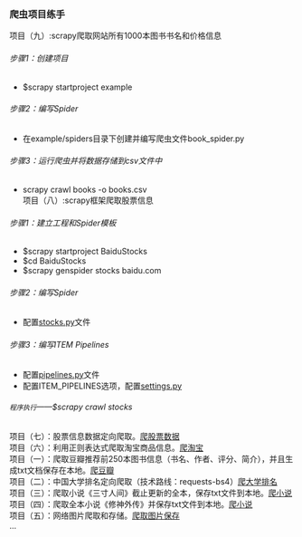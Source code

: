 ### 爬虫项目练手<br>
项目（九）:scrapy爬取网站所有1000本图书书名和价格信息
###### 步骤1：创建项目<br>
* $scrapy startproject example<br>
###### 步骤2：编写Spider<br>
* 在example/spiders目录下创建并编写爬虫文件book_spider.py<br>
###### 步骤3：运行爬虫并将数据存储到csv文件中<br>
* scrapy crawl books -o books.csv<br>
项目（八）:scrapy框架爬取股票信息<br>
###### 步骤1：建立工程和Spider模板<br>
* $scrapy startproject BaiduStocks<br>
* $cd BaiduStocks<br>
* $scrapy genspider stocks baidu.com<br>
###### 步骤2：编写Spider<br>
* 配置[stocks.py](https://github.com/DarkGentleman/SpiderGame/blob/master/stocks.py "编写spider")文件<br>
###### 步骤3：编写ITEM Pipelines<br>
* 配置[pipelines.py](https://github.com/DarkGentleman/SpiderGame/blob/master/pipelines.py "编写pipelines")文件<br>
* 配置ITEM_PIPELINES选项，配置[settings.py](https://github.com/DarkGentleman/SpiderGame/blob/master/settings.py "配置ITEM_PIPELINES选项")<br>
###### `程序执行`——$scrapy crawl stocks<br>

项目（七）：股票信息数据定向爬取。[爬股票数据](https://github.com/DarkGentleman/SpiderGame/blob/master/%E8%82%A1%E7%A5%A8%E6%95%B0%E6%8D%AE%E4%BF%A1%E6%81%AF%E7%88%AC%E5%8F%96.py "爬股票数据")<br>
项目（六）：利用正则表达式爬取淘宝商品信息。[爬淘宝](https://github.com/DarkGentleman/SpiderGame/blob/master/%E6%AD%A3%E5%88%99%E8%A1%A8%E8%BE%BE%E5%BC%8F%E7%88%AC%E5%8F%96%E6%B7%98%E5%AE%9D%E5%95%86%E5%93%81%E4%BF%A1%E6%81%AF%E6%AF%94%E4%BB%B7.py "仅作技术探讨，请勿不加限制爬取")<br>
项目（一）：爬取豆瓣推荐前250本图书信息（书名、作者、评分、简介），并且生成txt文档保存在本地。[爬豆瓣](https://github.com/DarkGentleman/SpiderGame/blob/master/%E7%88%AC%E5%8F%96%E8%B1%86%E7%93%A3%E6%8E%A8%E8%8D%90%E7%9A%84%E5%A5%BD%E4%B9%A6%E4%BF%A1%E6%81%AF.py "推荐250本好书")<br>
项目（二）：中国大学排名定向爬取（技术路线：requests-bs4）[爬大学排名](https://github.com/DarkGentleman/SpiderGame/blob/master/%E4%B8%AD%E5%9B%BD%E5%A4%A7%E5%AD%A6%E6%8E%92%E5%90%8D%E5%AE%9A%E5%90%91%E7%88%AC%E5%8F%96.py "不准&太水")<br>
项目（三）：爬取小说《三寸人间》截止更新的全本，保存txt文件到本地。[爬小说](https://github.com/DarkGentleman/SpiderGame/blob/master/%E7%88%AC%E5%8F%96%E5%B0%8F%E8%AF%B4%E3%80%8A%E4%B8%89%E5%AF%B8%E4%BA%BA%E9%97%B4%E3%80%8B%E6%88%AA%E6%AD%A2%E6%9B%B4%E6%96%B0%E7%9A%84%E5%85%A8%E6%9C%AC.py "《三寸人间》")<br>
项目（四）：爬取全本小说《修神外传》并保存txt文件到本地。[爬小说](https://github.com/DarkGentleman/SpiderGame/blob/master/%E7%88%AC%E5%8F%96%E4%B8%8B%E8%BD%BD%E5%85%A8%E6%9C%AC%E5%B0%8F%E8%AF%B4%E3%80%8A%E4%BF%AE%E7%A5%9E%E5%A4%96%E4%BC%A0%E3%80%8B.py "《修神外传》")<br>
项目（五）：网络图片爬取和存储。[爬取图片保存](https://github.com/DarkGentleman/SpiderGame/blob/master/%E7%BD%91%E7%BB%9C%E5%9B%BE%E7%89%87%E7%88%AC%E5%8F%96%E5%92%8C%E5%AD%98%E5%82%A8.py "简单实现")<br>
...
